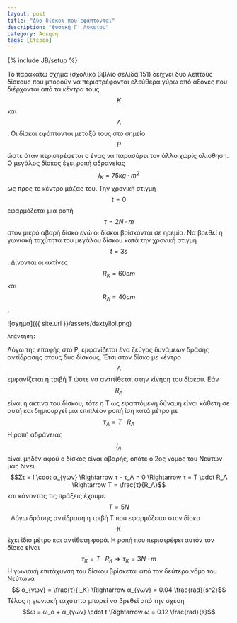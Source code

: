 ```yaml
---
layout: post
title: "Δύο δίσκοι που εφάπτονται"
description: "Φυσική Γ' Λυκείου"
category: Άσκηση
tags: [Στερεό]
---
```

{% include JB/setup %}

Το παρακάτω σχήμα (σχολικό βιβλίο σελίδα 151) δείχνει δυο λεπτούς δίσκους που μπορούν να περιστρέφονται ελεύθερα γύρω από άξονες που διέρχονται από τα κέντρα τους $$Κ$$ και $$Λ$$. Οι δίσκοι εφάπτονται μεταξύ τους στο σημείο $$Ρ$$ ώστε όταν περιστρέφεται ο ένας να παρασύρει τον άλλο χωρίς ολίσθηση. Ο μεγάλος δίσκος έχει ροπή αδρανείας $$Ι_K = 75 kg \cdot m^2$$ ως προς το κέντρο μάζας του. Την χρονική στιγμή $$t = 0$$ εφαρμόζεται μια ροπή $$τ = 2 Ν \cdot m$$ στον μικρό αβαρή δίσκο ενώ οι δίσκοι βρίσκονται σε ηρεμία. Να βρεθεί η γωνιακή ταχύτητα του μεγάλου δίσκου κατά την χρονική στιγμή $$t = 3 s$$. Δίνονται οι ακτίνες $$R_Κ = 60 cm$$ και $$R_Λ = 40cm$$.

![σχήμα]({{ site.url }}/assets/daxtylioi.png) 


`Απάντηση:`


Λόγω της επαφής στο Ρ, εμφανίζεται ένα ζεύγος δυνάμεων δράσης αντίδρασης στους δυο δίσκους. Έτσι στον δίσκο με κέντρο $$Λ$$ εμφανίζεται η τριβή Τ ώστε να αντιτίθεται στην κίνηση του δίσκου. Εάν $$R_Λ$$ είναι η ακτίνα του δίσκου, τότε η Τ ως εφαπτόμενη δύναμη είναι κάθετη σε αυτή και δημιουργεί μια επιπλέον ροπή ίση κατά μέτρο με
$$τ_Λ = Τ \cdot R_Λ$$
Η ροπή αδράνειας $$Ι_Λ$$ είναι μηδέν αφού ο δίσκος είναι αβαρής, οπότε ο 2ος νόμος του Νεύτων μας δίνει
$$Στ = Ι \cdot α_{γων} \Rightarrow τ - τ_Λ = 0 \Rightarrow τ = Τ \cdot R_Λ \Rightarrow T = \frac{τ}{R_Λ}$$
και κάνοντας τις πράξεις έχουμε $$T = 5N$$.
Λόγω δράσης αντίδραση η τριβή Τ που εφαρμόζεται στον δίσκο $$Κ$$ έχει ίδιο μέτρο και αντίθετη φορά. Η ροπή που περιστρέφει αυτόν τον δίσκο είναι
$$τ_Κ = Τ \cdot R_Κ \Rightarrow τ_Κ = 3 Ν \cdot m$$
Η γωνιακή επιτάχυνση του δίσκου βρίσκεται από τον δεύτερο νόμο του Νεύτωνα
$$ α_{γων} = \frac{τ}{Ι_Κ} \Rightarrow α_{γων} = 0.04 \frac{rad}{s^2}$$
Τέλος η γωνιακή ταχύτητα μπορεί να βρεθεί από την σχέση
$$ω = ω_ο + α_{γων} \cdot t \Rightarrow ω = 0.12 \frac{rad}{s}$$